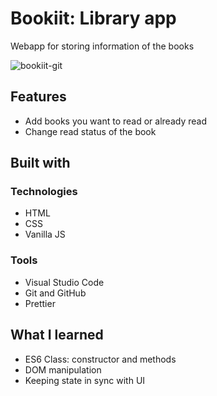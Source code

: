 # Bookiit: Library app
Webapp for storing information of the books

![bookiit-git](https://github.com/hyunique/bookiit/assets/92627293/faf1bb10-cb7d-4a94-93bf-27391df58782)


## Features
* Add books you want to read or already read
* Change read status of the book

## Built with

### Technologies
* HTML
* CSS
* Vanilla JS

### Tools
* Visual Studio Code
* Git and GitHub
* Prettier


##  What I learned
* ES6 Class: constructor and methods
* DOM manipulation
* Keeping state in sync with UI
